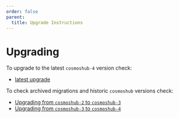 ```yaml
---
order: false
parent:
  title: Upgrade Instructions
---
```



# Upgrading

To upgrade to the latest `cosmoshub-4` version check:
- [latest upgrade](./latest.md)

To check archived migrations and historic `cosmoshub` versions check:
- [Upgrading from `cosmoshub-2` to `cosmoshub-3`](./archive/cosmoshub-2/cosmoshub-2.md)
- [Upgrading from `cosmoshub-3` to `cosmoshub-4`](./archive/cosmoshub-3/cosmoshub-3.md)
